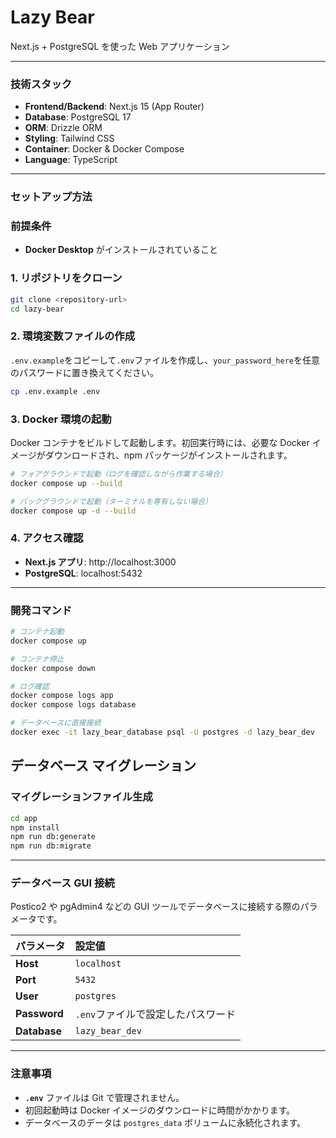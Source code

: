 # Lazy Bear

Next.js + PostgreSQL を使った Web アプリケーション

---

### 技術スタック

- **Frontend/Backend**: Next.js 15 (App Router)
- **Database**: PostgreSQL 17
- **ORM**: Drizzle ORM
- **Styling**: Tailwind CSS
- **Container**: Docker & Docker Compose
- **Language**: TypeScript

---

### セットアップ方法

### 前提条件

- **Docker Desktop** がインストールされていること

### 1\. リポジトリをクローン

```bash
git clone <repository-url>
cd lazy-bear
```

### 2\. 環境変数ファイルの作成

`.env.example`をコピーして`.env`ファイルを作成し、`your_password_here`を任意のパスワードに置き換えてください。

```bash
cp .env.example .env
```

### 3\. Docker 環境の起動

Docker コンテナをビルドして起動します。初回実行時には、必要な Docker イメージがダウンロードされ、npm パッケージがインストールされます。

```bash
# フォアグラウンドで起動（ログを確認しながら作業する場合）
docker compose up --build

# バックグラウンドで起動（ターミナルを専有しない場合）
docker compose up -d --build
```

### 4\. アクセス確認

- **Next.js アプリ**: http://localhost:3000
- **PostgreSQL**: localhost:5432

---

### 開発コマンド

```bash
# コンテナ起動
docker compose up

# コンテナ停止
docker compose down

# ログ確認
docker compose logs app
docker compose logs database

# データベースに直接接続
docker exec -it lazy_bear_database psql -U postgres -d lazy_bear_dev
```

## データベース マイグレーション

### マイグレーションファイル生成

```bash
cd app
npm install
npm run db:generate
npm run db:migrate
```

---

### データベース GUI 接続

Postico2 や pgAdmin4 などの GUI ツールでデータベースに接続する際のパラメータです。

| パラメータ   | 設定値                             |
| :----------- | :--------------------------------- |
| **Host**     | `localhost`                        |
| **Port**     | `5432`                             |
| **User**     | `postgres`                         |
| **Password** | `.env`ファイルで設定したパスワード |
| **Database** | `lazy_bear_dev`                    |

---

### 注意事項

- **`.env`** ファイルは Git で管理されません。
- 初回起動時は Docker イメージのダウンロードに時間がかかります。
- データベースのデータは `postgres_data` ボリュームに永続化されます。
